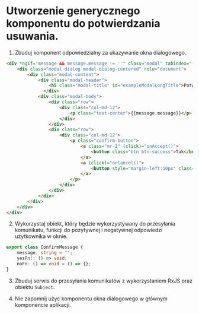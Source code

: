 # Utworzenie generycznego komponentu do potwierdzania usuwania.

1. Zbuduj komponent odpowiedzialny za ukazywanie okna dialogowego.

```html
<div *ngIf="message && message.message != ''" class="modal" tabindex="-1" role="dialog" style="display:block!important">    
    <div class="modal-dialog modal-dialog-centered" role="document">    
        <div class="modal-content">    
            <div class="modal-header">
                <h5 class="modal-title" id="exampleModalLongTitle">Potwierdzenie operacji</h5>
              </div>
            <div class="modal-body">    
                <div class="row">    
                    <div class="col-md-12">    
                        <p class="text-center">{{message.message}}</p>    
                    </div>    
                </div>    
                <div class="row">    
                    <div class="col-md-12">    
                        <p class="confirm-button">    
                            <a class="mr-2" (click)="onAccept()">    
                                <button class="btn btn-success">Tak</button>    
                            </a>    
                            <a (click)="onCancel()">    
                                <button style="margin-left:10px" class="btn btn-danger">Nie</button>    
                            </a>    
                        </p>    
                    </div>    
                </div>    
            </div>    
        </div>    
    </div>    
</div>    
```

2. Wykorzystaj obiekt, który będzie wykorzystywany do przesyłania komunikatu, funkcji do pozytywnej i negatywnej odpowiedzi użytkownika w oknie.

```ts
export class ConfirmMessage {
    message: string = "";
    yesFn!: () => void;
    noFn: () => void = () => {};
}
```

3. Zbuduj serwis do przesyłania komunikatów z wykorzystaniem RxJS oraz obiektu `Subject`.

4.  Nie zapomnij użyć komponentu okna dialogowego w głównym komponencie aplikacji.
